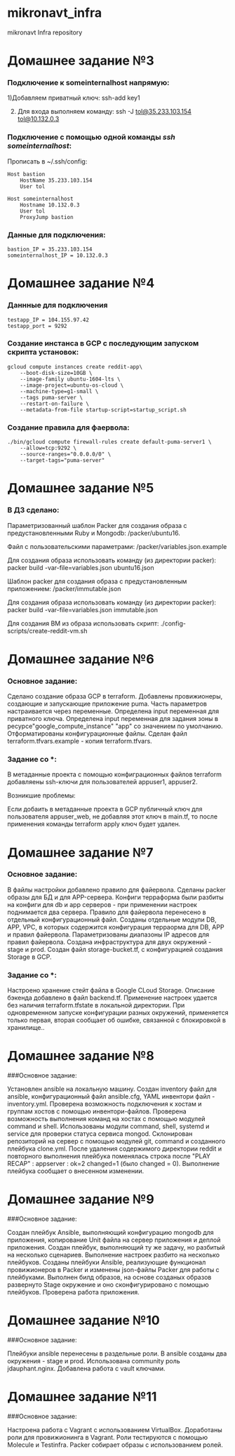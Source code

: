 # mikronavt_infra
mikronavt Infra repository

# Домашнее задание №3

### Подключение к someinternalhost напрямую:

1)Добавляем приватный ключ:
	ssh-add key1

2) Для входа выполняем команду:
	ssh -J  tol@35.233.103.154 tol@10.132.0.3

### Подключение с помощью одной команды <i>ssh someinternalhost</i>:

Прописать в ~/.ssh/config:

	Host bastion
    	HostName 35.233.103.154
    	User tol

	Host someinternalhost
		Hostname 10.132.0.3
		User tol
		ProxyJump bastion

### Данные для подключения:

	bastion_IP = 35.233.103.154
	someinternalhost_IP = 10.132.0.3

# Домашнее задание №4

### Даннные для подключения
	testapp_IP = 104.155.97.42
	testapp_port = 9292

### Создание инстанса в GCP с последующим запуском скрипта установок:

	gcloud compute instances create reddit-app\
		--boot-disk-size=10GB \
  		--image-family ubuntu-1604-lts \
  		--image-project=ubuntu-os-cloud \
  		--machine-type=g1-small \
  		--tags puma-server \
  		--restart-on-failure \
  		--metadata-from-file startup-script=startup_script.sh

### Создание правила для фаервола:

	./bin/gcloud compute firewall-rules create default-puma-server1 \
		--allow=tcp:9292 \
		--source-ranges="0.0.0.0/0" \
		--target-tags="puma-server"

# Домашнее задание №5

### В ДЗ сделано:

Параметризованный шаблон Packer для создания образа с предустановленными Ruby и Mongodb:
	/packer/ubuntu16.

Файл с пользовательскими параметрами:
	/packer/variables.json.example

Для создания образа использовать команду (из директории packer):
	packer build -var-file=variables.json ubuntu16.json

Шаблон packer для создания образа с предустановленным приложением:
	/packer/immutable.json

Для создания образа использовать команду (из директории packer):
	packer build -var-file=variables.json immutable.json

Для создания ВМ из образа использовать скрипт:
	./config-scripts/create-reddit-vm.sh

# Домашнее задание №6

###  Основное задание:

Сделано создание образа GCP в terraform.
Добавлены провижионеры, создающие и запускающие приложение puma.
Часть параметров настраивается через переменные.
Определена input переменная для приватного ключа.
Определена input переменная для задания зоны в ресурсе"google_compute_instance" "app" со значением по умолчанию.
Отформатированы конфигурационные файлы.
Сделан файл terraform.tfvars.example - копия terraform.tfvars.

###  Задание со *:

В метаданные проекта с помощью конфиграционных файлов terraform добавляены ssh-ключи для пользователей appuser1, appuser2.

Возникшие проблемы:

Если добаить в метаданные проекта в GCP публичный ключ для пользователя appuser_web, не добавляя этот ключ в main.tf, то после применения команды terraform apply ключ будет удален.

# Домашнее задание №7

###  Основное задание:

В файлы настройки добавлено правило для файервола.
Сделаны packer образы для БД и для APP-сервера.
Конфиги терраформа были разбиты на конфиги для db и app серверов - при применении настроек поднимается два сервера.
Правило для файервола перенесено в отдельный конфигурационный файл.
Созданы отдельные модули DB, APP, VPC, в которых содержится конфигурация терраорма для DB, APP и правил файервола.
Параметризованы диапазоны IP адресов для правил файервола.
Создана инфраструктура для двух окружений - stage и prod.
Создан файл storage-bucket.tf,  с конфигурацией создания Storage в GCP.

### Задание со *:

Настроено хранение стейт файла в Google CLoud Storage.
Описание бэкенда добавлено в файл backend.tf.
Применение настроек удается без наличия terraform.tfstate в локальной директории.
При одновременном запуске конфигурации разных окружений, применяется только первая, вторая сообщает об ошибке, связанной с блокировкой в хранилище..

# Домашнее задание №8

###Основное задание:

Установлен ansible на локальную машину.
Создан inventory файл для ansible, конфигурационный файл ansible.cfg, YAML инвентори файл - inventory.yml.
Проверена возможность подключения к хостам и группам хостов с помощью инвентори-файлов.
Проверена возможность выполнения команд на хостах с помощью модулей command и shell.
Использованы модули command, shell, systemd и service для проверки статуса сервиса mongod.
Склонирован репозиторий на сервер с помощью модулей git, command и созданного плейбука clone.yml.
После удаления содержимого директории reddit и повторного выполнения плейбука поменялась строка после "PLAY RECAP" : appserver                  : ok=2    changed=1 (было changed = 0). Выполнение плейбука сообщает о внесенном изменении.

# Домашнее задание №9

###Основное задание:

Создан плейбук Ansible, выполняющий конфигурацию mongodb для приложения, копирование Unit файла на сервер приложения и деплой приложения.
Создан плейбук, выполняющий ту же задачу, но разбитый на несколько сценариев.
Выполнение настроек разбито на несколько плейбуков.
Созданы плейбуки Ansible, реализующие функционал провижионеров в Packer и изменены json-файлы Packer для работы с плейбуками.
Выполнен билд образов, на основе созданых образов развернуто Stage окружение и оно сконфигурировано с помощью плейбуков. Проверена работа приложения.

# Домашнее задание №10

###Основное задание:

Плейбуки ansible перенесены в раздельные роли.
В ansible созданы два окружения - stage и prod.
Использована community роль jdauphant.nginx.
Добавлена работа с vault ключами.

# Домашнее задание №11

###Основное задание:

Настроена работа с Vagrant с использованием VirtualBox.
Доработаны роли для провижионинга в Vagrant.
Роли тестируются с помощью Molecule и Testinfra.
Packer собирает образы с использованием ролей.
